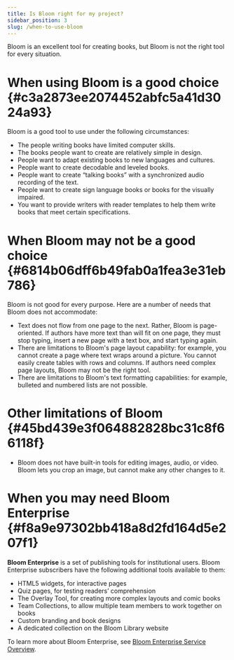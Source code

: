 ```yaml
---
title: Is Bloom right for my project?
sidebar_position: 3
slug: /when-to-use-bloom
---
```




Bloom is an excellent tool for creating books, but Bloom is not the right tool for every situation. 


# When using Bloom is a good choice {#c3a2873ee2074452abfc5a41d3024a93}


Bloom is a good tool to use under the following circumstances:

- The people writing books have limited computer skills.
- The books people want to create are relatively simple in design.
- People want to adapt existing books to new languages and cultures.
- People want to create decodable and leveled books.
- People want to create “talking books” with a synchronized audio recording of the text.
- People want to create sign language books or books for the visually impaired.
- You want to provide writers with reader templates to help them write books that meet certain specifications.

# When Bloom may not be a good choice {#6814b06dff6b49fab0a1fea3e31eb786}


Bloom is not good for every purpose. Here are a number of needs that Bloom does not accommodate:

- Text does not flow from one page to the next. Rather, Bloom is page-oriented. If authors have more text than will fit on one page, they must stop typing, insert a new page with a text box, and start typing again.
- There are limitations to Bloom's page layout capability: for example, you cannot create a page where text wraps around a picture. You cannot easily create tables with rows and columns. If authors need complex page layouts, Bloom may not be the right tool.
- There are limitations to Bloom's text formatting capabilities: for example, bulleted and numbered lists are not possible.

# Other limitations of Bloom {#45bd439e3f064882828bc31c8f66118f}

- Bloom does not have built-in tools for editing images, audio, or video. Bloom lets you crop an image, but cannot make any other changes to it.

# When you may need Bloom Enterprise {#f8a9e97302bb418a8d2fd164d5e207f1}


**Bloom Enterprise** is a set of publishing tools for institutional users. Bloom Enterprise subscribers have the following additional tools available to them: 

- HTML5 widgets, for interactive pages
- Quiz pages, for testing readers’ comprehension
- The Overlay Tool, for creating more complex layouts and comic books
- Team Collections, to allow multiple team members to work together on books
- Custom branding and book designs
- A dedicated collection on the Bloom Library website

To learn more about Bloom Enterprise, see [Bloom Enterprise Service Overview](/bloom-enterprise-overview). 

